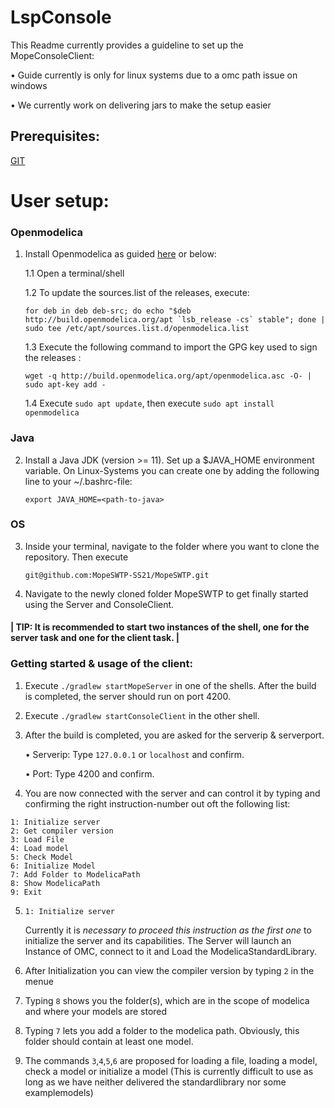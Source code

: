 # LspConsole

This Readme currently provides a guideline to set up the MopeConsoleClient:

• Guide currently is only for linux systems due to a omc path issue on windows

• We currently work on delivering jars to make the setup easier


## Prerequisites:

[GIT](https://git-scm.com/book/en/v2/Getting-Started-Installing-Git) 

# User setup:

### Openmodelica

1. Install Openmodelica as guided [here](https://openmodelica.org/download/download-linux) or below:
  
   1.1 Open a terminal/shell
  
   1.2 To update the sources.list of the releases, execute:
   
   ```
   for deb in deb deb-src; do echo "$deb http://build.openmodelica.org/apt `lsb_release -cs` stable"; done | sudo tee /etc/apt/sources.list.d/openmodelica.list
   ```
    
   1.3 Execute the following command to import the GPG key used to sign the releases :
   
   `wget -q http://build.openmodelica.org/apt/openmodelica.asc -O- | sudo apt-key add - `
   
   1.4 Execute `sudo apt update`, then execute `sudo apt install openmodelica`
   
### Java

2. Install a Java JDK (version  >= 11). Set up a $JAVA_HOME environment variable. On Linux-Systems you can create one by adding the following line to your ~/.bashrc-file:

   `export JAVA_HOME=<path-to-java>`
   
### OS

3. Inside your terminal, navigate to the folder where you want to clone the repository. Then execute 

   `git@github.com:MopeSWTP-SS21/MopeSWTP.git`
   
4. Navigate to the newly cloned folder MopeSWTP  to get finally started using the Server and ConsoleClient.


#### | TIP: It is recommended to start two instances of the shell, one for the server task and one for the client task. |


### Getting started & usage of the client:

1. Execute `./gradlew startMopeServer` in one of the shells. After the build is completed, the server should run on port 4200.

2. Execute `./gradlew startConsoleClient` in the other shell. 

3. After the build is completed, you are asked for the serverip & serverport. 

   •	Serverip: Type `127.0.0.1` or `localhost` and confirm.
   
   •	Port: Type 4200 and confirm.
   
4. You are now connected with the server and can control it by typing and confirming the right instruction-number out oft the following list:
```
1: Initialize server
2: Get compiler version
3: Load File
4: Load model
5: Check Model
6: Initialize Model
7: Add Folder to ModelicaPath
8: Show ModelicaPath
9: Exit
```

5. `1: Initialize server`

   Currently it is _necessary to proceed this instruction as the first one_ to initialize the server and its capabilities.
   The Server will launch an Instance of OMC, connect to it and Load the ModelicaStandardLibrary.

6. After Initialization you can view the compiler version by typing `2` in the menue

7. Typing `8` shows you the folder(s), which are in the scope of modelica and where your models are stored

8. Typing `7` lets you add a folder to the modelica path. Obviously, this folder should contain at least one model.

9. The commands `3`,`4`,`5`,`6` are proposed for loading a file, loading a model, check a model or initialize a model 
(This is currently difficult to use as long as we have neither delivered the standardlibrary nor some examplemodels)
